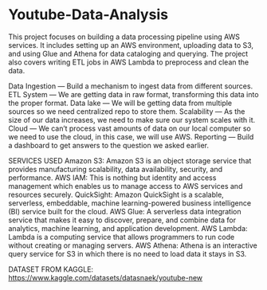 # Youtube-Data-Analysis
This project focuses on building a data processing pipeline using AWS services. It includes setting up an AWS environment, uploading data to S3, and using Glue and Athena for data cataloging and querying. The project also covers writing ETL jobs in AWS Lambda to preprocess and clean the data.


Data Ingestion — Build a mechanism to ingest data from different sources.
ETL System — We are getting data in raw format, transforming this data into the proper format.
Data lake — We will be getting data from multiple sources so we need centralized repo to store them.
Scalability — As the size of our data increases, we need to make sure our system scales with it.
Cloud — We can’t process vast amounts of data on our local computer so we need to use the cloud, in this case, we will use AWS.
Reporting — Build a dashboard to get answers to the question we asked earlier.


SERVICES USED
Amazon S3: Amazon S3 is an object storage service that provides manufacturing scalability, data availability, security, and performance.
AWS IAM: This is nothing but identity and access management which enables us to manage access to AWS services and resources securely.
QuickSight: Amazon QuickSight is a scalable, serverless, embeddable, machine learning-powered business intelligence (BI) service built for the cloud.
AWS Glue: A serverless data integration service that makes it easy to discover, prepare, and combine data for analytics, machine learning, and application development.
AWS Lambda: Lambda is a computing service that allows programmers to run code without creating or managing servers.
AWS Athena: Athena is an interactive query service for S3 in which there is no need to load data it stays in S3.


DATASET FROM KAGGLE: https://www.kaggle.com/datasets/datasnaek/youtube-new
